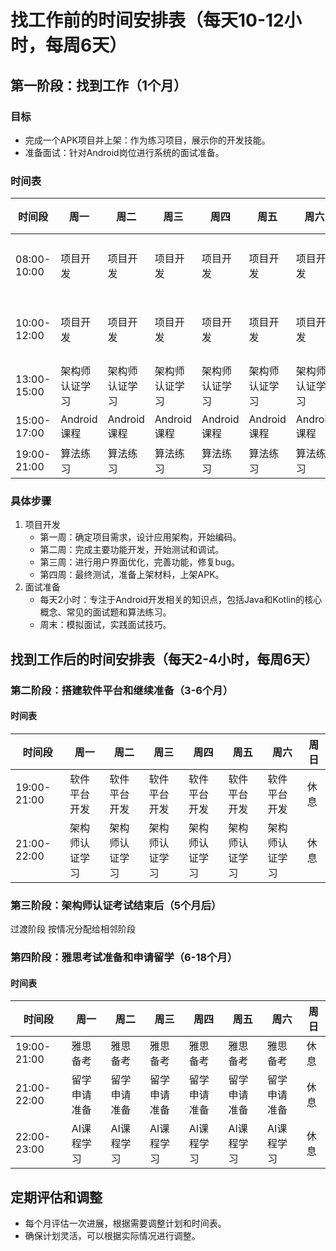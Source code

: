 # 找工作前的时间安排表（每天10-12小时，每周6天）

## 第一阶段：找到工作（1个月）

### 目标
- 完成一个APK项目并上架：作为练习项目，展示你的开发技能。
- 准备面试：针对Android岗位进行系统的面试准备。

### 时间表

| 时间段 | 周一 | 周二 | 周三 | 周四 | 周五 | 周六 | 周日 |
| --- | --- | --- | --- | --- | --- | --- | --- |
| 08:00-10:00 | 项目开发 | 项目开发 | 项目开发 | 项目开发 | 项目开发 | 项目开发 | 项目开发 |
| 10:00-12:00 | 项目开发 | 项目开发 | 项目开发 | 项目开发 | 项目开发 | 项目开发 | 项目开发 |
| 13:00-15:00 | 架构师认证学习 | 架构师认证学习 | 架构师认证学习 | 架构师认证学习 | 架构师认证学习 | 架构师认证学习 | 休息 |
| 15:00-17:00 | Android课程 | Android课程 | Android课程 | Android课程 | Android课程 | Android课程 | 休息 |
| 19:00-21:00 | 算法练习 | 算法练习 | 算法练习 | 算法练习 | 算法练习 | 算法练习 | 休息 |

### 具体步骤
1. 项目开发
    - 第一周：确定项目需求，设计应用架构，开始编码。
    - 第二周：完成主要功能开发，开始测试和调试。
    - 第三周：进行用户界面优化，完善功能，修复bug。
    - 第四周：最终测试，准备上架材料，上架APK。
2. 面试准备
    - 每天2小时：专注于Android开发相关的知识点，包括Java和Kotlin的核心概念、常见的面试题和算法练习。
    - 周末：模拟面试，实践面试技巧。

## 找到工作后的时间安排表（每天2-4小时，每周6天）

### 第二阶段：搭建软件平台和继续准备（3-6个月）

#### 时间表

| 时间段 | 周一 | 周二 | 周三 | 周四 | 周五 | 周六 | 周日 |
| --- | --- | --- | --- | --- | --- | --- | --- |
| 19:00-21:00 | 软件平台开发 | 软件平台开发 | 软件平台开发 | 软件平台开发 | 软件平台开发 | 软件平台开发 | 休息 |
| 21:00-22:00 | 架构师认证学习 | 架构师认证学习 | 架构师认证学习 | 架构师认证学习 | 架构师认证学习 | 架构师认证学习 | 休息 |

### 第三阶段：架构师认证考试结束后（5个月后）
过渡阶段 按情况分配给相邻阶段
### 第四阶段：雅思考试准备和申请留学（6-18个月）

#### 时间表

| 时间段 | 周一 | 周二 | 周三 | 周四 | 周五 | 周六 | 周日 |
| --- | --- | --- | --- | --- | --- | --- | --- |
| 19:00-21:00 | 雅思备考 | 雅思备考 | 雅思备考 | 雅思备考 | 雅思备考 | 雅思备考 | 休息 |
| 21:00-22:00 | 留学申请准备 | 留学申请准备 | 留学申请准备 | 留学申请准备 | 留学申请准备 | 留学申请准备 | 休息 |
| 22:00-23:00 | AI课程学习 | AI课程学习 | AI课程学习 | AI课程学习 | AI课程学习 | AI课程学习 | 休息 |

## 定期评估和调整
- 每个月评估一次进展，根据需要调整计划和时间表。
- 确保计划灵活，可以根据实际情况进行调整。
